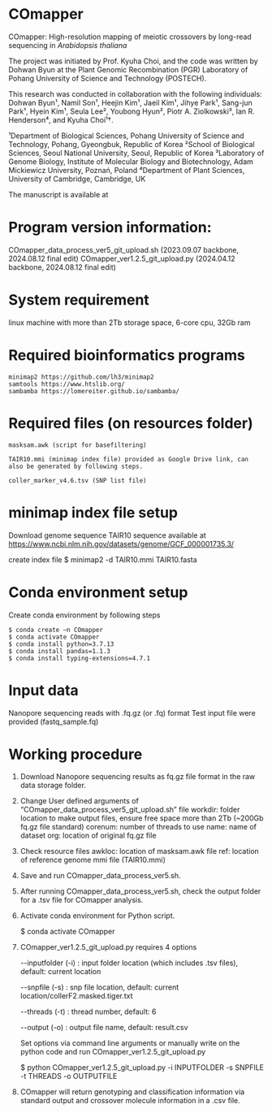 # COmapper

COmapper: High-resolution mapping of meiotic crossovers by long-read sequencing in _Arabidopsis thaliana_

The project was initiated by Prof. Kyuha Choi, and the code was written by Dohwan Byun at the Plant Genomic Recombination (PGR) Laboratory of Pohang University of Science and Technology (POSTECH).

This research was conducted in collaboration with the following individuals: Dohwan Byun¹, Namil Son¹, Heejin Kim¹, Jaeil Kim¹, Jihye Park¹, Sang-jun Park¹, Hyein Kim¹, Seula Lee², Youbong Hyun², Piotr A. Ziolkowski³, Ian R. Henderson⁴, and Kyuha Choi¹†.

¹Department of Biological Sciences, Pohang University of Science and Technology, Pohang, Gyeongbuk, Republic of Korea
²School of Biological Sciences, Seoul National University, Seoul, Republic of Korea
³Laboratory of Genome Biology, Institute of Molecular Biology and Biotechnology, Adam Mickiewicz University, Poznań, Poland
⁴Department of Plant Sciences, University of Cambridge, Cambridge, UK

The manuscript is available at

# Program version information:
    
COmapper_data_process_ver5_git_upload.sh (2023.09.07 backbone, 2024.08.12 final edit)
COmapper_ver1.2.5_git_upload.py (2024.04.12 backbone, 2024.08.12 final edit)

# System requirement

linux machine with more than 2Tb storage space, 6-core cpu, 32Gb ram

# Required bioinformatics programs
    
    minimap2 https://github.com/lh3/minimap2
    samtools https://www.htslib.org/
    sambamba https://lomereiter.github.io/sambamba/

# Required files (on resources folder)
    
    masksam.awk (script for basefiltering)
    
    TAIR10.mmi (minimap index file) provided as Google Drive link, can also be generated by following steps.

    coller_marker_v4.6.tsv (SNP list file)

# minimap index file setup
    
Download genome sequence
    TAIR10 sequence available at https://www.ncbi.nlm.nih.gov/datasets/genome/GCF_000001735.3/
    
create index file
    $ minimap2 -d TAIR10.mmi TAIR10.fasta

# Conda environment setup

Create conda environment by following steps

    $ conda create –n COmapper
    $ conda activate COmapper
    $ conda install python=3.7.13
    $ conda install pandas=1.1.3
    $ conda install typing-extensions=4.7.1

# Input data
Nanopore sequencing reads with .fq.gz (or .fq) format
Test input file were provided (fastq_sample.fq)

# Working procedure

1.	Download Nanopore sequencing results as fq.gz file format in the raw data storage folder.

2.	Change User defined arguments of “COmapper_data_process_ver5_git_upload.sh” file
    workdir: folder location to make output files, ensure free space more than 2Tb (~200Gb fq.gz file standard)
  	corenum: number of threads to use
  	name: name of dataset
  	org: location of original fq.gz file

3. Check resource files
   awkloc: location of masksam.awk file
   ref: location of reference genome mmi file (TAIR10.mmi)

4. Save and run COmapper_data_process_ver5.sh.

5. After running COmapper_data_process_ver5.sh, check the output folder for a .tsv file for COmapper analysis.

6. Activate conda environment for Python script.

    $ conda activate COmapper

7. COmapper_ver1.2.5_git_upload.py requires 4 options

   --inputfolder (-i) : input folder location (which includes .tsv files), default: current location
   
   --snpfile (-s) : snp file location, default: current location/collerF2.masked.tiger.txt

   --threads (-t) : thread number, default: 6

   --output (-o) : output file name, default: result.csv

   Set options via command line arguments or manually write on the python code and run COmapper_ver1.2.5_git_upload.py

   $ python COmapper_ver1.2.5_git_upload.py -i INPUTFOLDER -s SNPFILE -t THREADS -o OUTPUTFILE

8. COmapper will return genotyping and classification information via standard output and crossover molecule information in a .csv file.
